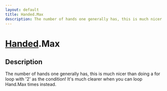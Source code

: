 ```yaml
---
layout: default
title: Handed.Max
description: The number of hands one generally has, this is much nicer than doing a for loop with '2' as the condition! It's much clearer when you can loop Hand.Max times instead.
---
```

# [Handed]({{site.url}}/Pages/Reference/Handed.html).Max

## Description
The number of hands one generally has, this is much nicer than doing
a for loop with '2' as the condition! It's much clearer when you can loop Hand.Max
times instead.

